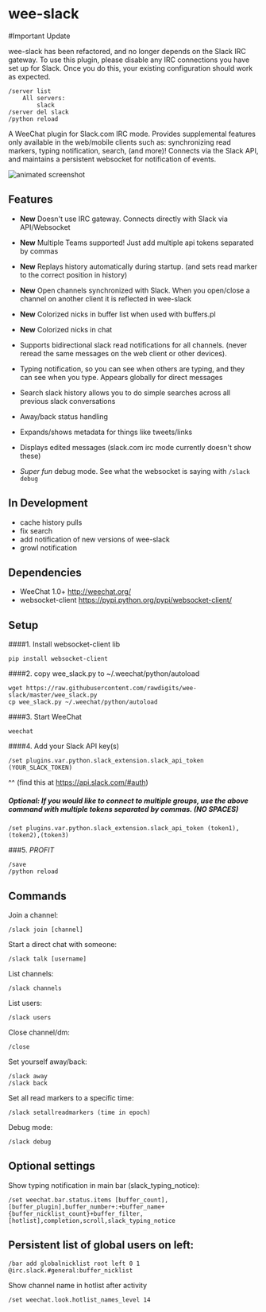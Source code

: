 

wee-slack
=========

#Important Update

wee-slack has been refactored, and no longer depends on the Slack IRC gateway. To use this plugin, please disable any IRC connections you have set up for Slack. Once you do this, your existing configuration should work as expected.

```
/server list
    All servers:
        slack
/server del slack
/python reload
```

A WeeChat plugin for Slack.com IRC mode. Provides supplemental features only available in the web/mobile clients such as: synchronizing read markers, typing notification, search, (and more)! Connects via the Slack API, and maintains a persistent websocket for notification of events.

![animated screenshot](https://dl.dropboxusercontent.com/u/566560/slack.gif)

Features
--------
  * **New** Doesn't use IRC gateway. Connects directly with Slack via API/Websocket
  * **New** Multiple Teams supported! Just add multiple api tokens separated by commas
  * **New** Replays history automatically during startup. (and sets read marker to the correct position in history)
  * **New** Open channels synchronized with Slack. When you open/close a channel on another client it is reflected in wee-slack
  * **New** Colorized nicks in buffer list when used with buffers.pl
  * **New** Colorized nicks in chat
  * Supports bidirectional slack read notifications for all channels. (never reread the same messages on the web client or other devices).
  * Typing notification, so you can see when others are typing, and they can see when you type. Appears globally for direct messages
  * Search slack history allows you to do simple searches across all previous slack conversations
  * Away/back status handling
  * Expands/shows metadata for things like tweets/links
  * Displays edited messages (slack.com irc mode currently doesn't show these)

  * *Super fun* debug mode. See what the websocket is saying with `/slack debug`

In Development
--------------
  * cache history pulls
  * fix search
  * add notification of new versions of wee-slack
  * growl notification


Dependencies
------------
  * WeeChat 1.0+ http://weechat.org/ 
  * websocket-client https://pypi.python.org/pypi/websocket-client/

Setup
------

####1. Install websocket-client lib
```
pip install websocket-client
```

####2. copy wee_slack.py to ~/.weechat/python/autoload
```
wget https://raw.githubusercontent.com/rawdigits/wee-slack/master/wee_slack.py
cp wee_slack.py ~/.weechat/python/autoload
```

####3. Start WeeChat
```
weechat
```

####4. Add your Slack API key(s)
```
/set plugins.var.python.slack_extension.slack_api_token (YOUR_SLACK_TOKEN)
```
^^ (find this at https://api.slack.com/#auth)
##### Optional: If you would like to connect to multiple groups, use the above command with multiple tokens separated by commas. (NO SPACES)
    
```
/set plugins.var.python.slack_extension.slack_api_token (token1),(token2),(token3)
```

###5. $PROFIT$
```
/save
/python reload
```

Commands
--------

Join a channel:
```
/slack join [channel]
```

Start a direct chat with someone:
```
/slack talk [username]
```

List channels:
```
/slack channels
```

List users:
```
/slack users
```

Close channel/dm:
```
/close
```

Set yourself away/back:
```
/slack away
/slack back
```

Set all read markers to a specific time:
```
/slack setallreadmarkers (time in epoch)
```

Debug mode:
```
/slack debug
```

Optional settings
----------------

Show typing notification in main bar (slack_typing_notice):
```
/set weechat.bar.status.items [buffer_count],[buffer_plugin],buffer_number+:+buffer_name+{buffer_nicklist_count}+buffer_filter,[hotlist],completion,scroll,slack_typing_notice
```

Persistent list of global users on left:
-------------
```
/bar add globalnicklist root left 0 1 @irc.slack.#general:buffer_nicklist
```

Show channel name in hotlist after activity
```
/set weechat.look.hotlist_names_level 14
```






    

